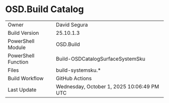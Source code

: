 ﻿# OSD.Build Catalog

| | |
|-|-|
| Owner | David Segura |
| Build Version | 25.10.1.3 |
| PowerShell Module | OSD.Build |
| PowerShell Function | Build-OSDCatalogSurfaceSystemSku |
| Files | build-systemsku.* |
| Build Workflow | GitHub Actions |
| Last Update | Wednesday, October 1, 2025 10:06:49 PM UTC |
